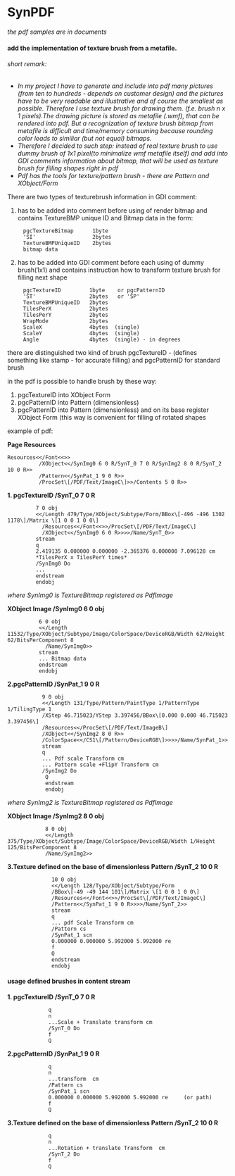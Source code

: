SynPDF
======

*the pdf samples are in documents*

#### add the implementation of texture brush from a metafile.
###### *short remark:*
* *In my project I have to generate and include into pdf many pictures (from ten to hundreds - depends on customer design) and the pictures have to be very readable and illustrative and of course the smallest as possible. Therefore I use texture brush for drawing them. (f.e. brush n x 1 pixels).The drawing picture is stored as metafile (.wmf), that can be rendered into pdf.*
*But a recognization of texture brush bitmap from metafile is difficult and time/memory consuming because rounding color leads to similiar (but not equal) bitmaps.*
* *Therefore I decided to such step: instead of real texture brush to use dummy brush of 1x1 pixel(to minimalize wmf metafile itself) and add into GDI comments information about bitmap, that will be used as texture brush for filling shapes right in pdf*
* *Pdf has the tools for texture/pattern brush - there are Pattern and XObject/Form*

There are two types of texturebrush information in GDI comment:
1. has to be added into comment before using of render bitmap and contains TextureBMP unique ID and Bitmap data in the form:
```
     pgcTextureBitmap      1byte 
     'SI'                  2bytes
     TextureBMPUniqueID    2bytes
     bitmap data 
```     
2. has to be added into GDI comment before each using of dummy brush(1x1) and contains instruction how to transform texture brush for filling next shape
```
     pgcTextureID         1byte    or pgcPatternID
     'ST'                 2bytes   or 'SP'
     TextureBMPUniqueID   2bytes 
     TilesPerX            2bytes
     TilesPerY            2bytes
     WrapMode             2bytes
     ScaleX               4bytes  (single)
     ScaleY               4bytes  (single)
     Angle                4bytes  (single) - in degrees
```     

there are distinguished two kind of brush pgcTextureID - (defines something like stamp - for accurate filling) and pgcPatternID for standard brush 

in the pdf is possible to handle brush by these way:
1. pgcTextureID into XObject Form
2. pgcPatternID into Pattern (dimensionless)
3. pgcPatternID into Pattern (dimensionless) and on its base register XObject Form (this way is convenient for filling of  rotated shapes


example of pdf:

 **Page Resources**
 ```
 Resources<</Font<<>>
           /XObject<</SynImg0 6 0 R/SynT_0 7 0 R/SynImg2 8 0 R/SynT_2 10 0 R>>
           /Pattern<</SynPat_1 9 0 R>>
           /ProcSet\[/PDF/Text/ImageC\]>>/Contents 5 0 R>>
 ``` 
  **1. pgcTextureID /SynT_0 7 0 R**
  ```
           7 0 obj
           <</Length 479/Type/XObject/Subtype/Form/BBox\[-496 -496 1302 1178\]/Matrix \[1 0 0 1 0 0\]
             /Resources<</Font<<>>/ProcSet\[/PDF/Text/ImageC\]
             /XObject<</SynImg0 6 0 R>>>>/Name/SynT_0>>
           stream
           q
           2.419135 0.000000 0.000000 -2.365376 0.000000 7.096128 cm
           *TilesPerX x TilesPerY times*
           /SynImg0 Do
           ...
           endstream
           endobj
```           
  *where SynImg0 is TextureBitmap registered as PdfImage*
  
  **XObject Image /SynImg0 6 0 obj**
  ```
            6 0 obj
            <</Length 11532/Type/XObject/Subtype/Image/ColorSpace/DeviceRGB/Width 62/Height 62/BitsPerComponent 8
              /Name/SynImg0>>
            stream
            ... Bitmap data
            endstream
            endobj
  ```
  **2.pgcPatternID  /SynPat_1 9 0 R**
  ```
             9 0 obj
             <</Length 131/Type/Pattern/PaintType 1/PatternType 1/TilingType 1
             /XStep 46.715023/YStep 3.397456/BBox\[0.000 0.000 46.715023 3.397456\]
             /Resources<</ProcSet\[/PDF/Text/ImageB\]
             /XObject<</SynImg2 8 0 R>>
             /ColorSpace<</CS1\[/Pattern/DeviceRGB\]>>>>/Name/SynPat_1>>
             stream
             q
             ... Pdf scale Transform cm
             ... Pattern scale +FlipY Transform cm
             /SynImg2 Do
              Q
              endstream
              endobj
```              
  *where SynImg2 is TextureBitmap registered as PdfImage*
  
  **XObject Image /SynImg2 8 0 obj**
  ```
              8 0 obj
              <</Length 375/Type/XObject/Subtype/Image/ColorSpace/DeviceRGB/Width 1/Height 125/BitsPerComponent 8
              /Name/SynImg2>>
  ```
  **3.Texture defined on the base of dimensionless Pattern /SynT_2 10 0 R**
```
              10 0 obj
              <</Length 128/Type/XObject/Subtype/Form
              /BBox\[-49 -49 144 101\]/Matrix \[1 0 0 1 0 0\]
              /Resources<</Font<<>>/ProcSet\[/PDF/Text/ImageC\]
              /Pattern<</SynPat_1 9 0 R>>>>/Name/SynT_2>>
              stream
              q
              ... pdf Scale Transform cm
              /Pattern cs
              /SynPat_1 scn
              0.000000 0.000000 5.992000 5.992000 re
              f
              Q
              endstream
              endobj
  ```
  
  #### **usage defined brushes in content stream**
  **1. pgcTextureID /SynT_0 7 0 R**
  ```
               q
               n
               ...Scale + Translate transform cm
               /SynT_0 Do
               f
               Q
```               
  **2.pgcPatternID  /SynPat_1 9 0 R**               
  ```
               q
               n
               ...transform  cm
               /Pattern cs
               /SynPat_1 scn
               0.000000 0.000000 5.992000 5.992000 re     (or path)
               f
               Q
```               
  **3.Texture defined on the base of dimensionless Pattern /SynT_2 10 0 R**
  ```
               q
               n
               ...Rotation + translate Transform  cm
               /SynT_2 Do
               f
               Q
```


